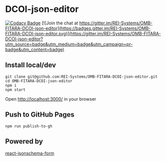# DCOI-json-editor

[![Codacy Badge](https://api.codacy.com/project/badge/Grade/16cd662b24dd43a593737663be79f635)](https://www.codacy.com/app/alexandr-perfilov/OMB-FITARA-DCOI-json-editor?utm_source=github.com&amp;utm_medium=referral&amp;utm_content=REI-Systems/OMB-FITARA-DCOI-json-editor&amp;utm_campaign=Badge_Grade) 
[![Join the chat at https://gitter.im/REI-Systems/OMB-FITARA-DCOI-json-editor](https://badges.gitter.im/REI-Systems/OMB-FITARA-DCOI-json-editor.svg)](https://gitter.im/REI-Systems/OMB-FITARA-DCOI-json-editor?utm_source=badge&utm_medium=badge&utm_campaign=pr-badge&utm_content=badge)

## Install local/dev

    git clone git@github.com:REI-Systems/OMB-FITARA-DCOI-json-editor.git
    cd OMB-FITARA-DCOI-json-editor
    npm i
    npm start

Open [http://localhost:3000/](http://localhost:3000/) in your browser

## Push to GitHub Pages

    npm run publish-to-gh

## Powered by
[react-jsonschema-form](https://github.com/mozilla-services/react-jsonschema-form)